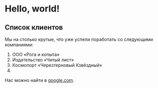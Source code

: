 # Hello, world!

## Список клиентов
Мы на столько крутые, что уже успели поработать со следующими компаниями:

  1. ООО «Рога и копыта»
  2. Издательство «Читый лист»
  3. Космопорт «Черезтерновый Кзвёздный»
  4. 
   
Нас можно найти в [google.com](https://www.google.com/).

